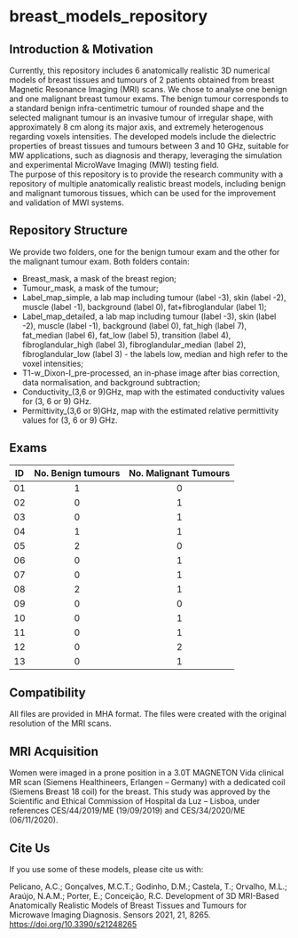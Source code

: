 # breast_models_repository

## Introduction & Motivation ##
Currently, this repository includes 6 anatomically realistic 3D numerical models of breast tissues and tumours of 2 patients obtained from breast Magnetic Resonance Imaging (MRI) scans. We chose to analyse one benign and one malignant breast tumour exams. The benign tumour corresponds to a standard benign infra-centimetric tumour of rounded shape and the selected malignant tumour is an invasive tumour of irregular shape, with approximately 8 cm along its major axis, and extremely heterogenous regarding voxels intensities.
The developed models include the dielectric properties of breast tissues and tumours between 3 and 10 GHz, suitable for MW applications, such as diagnosis and therapy, leveraging the simulation and experimental MicroWave Imaging (MWI) testing field.  
The purpose of this repository is to provide the research community with a repository of multiple anatomically realistic breast models, including benign and malignant tumorous tissues, which can be used for the improvement and validation of MWI systems.

## Repository Structure ##
We provide two folders, one for the benign tumour exam and the other for the malignant tumour exam. Both folders contain:
- Breast_mask, a mask of the breast region;
- Tumour_mask, a mask of the tumour;
- Label_map_simple, a lab map including tumour (label -3), skin (label -2), muscle (label -1), background (label 0), fat+fibroglandular (label 1);
- Label_map_detailed, a lab map including tumour (label -3), skin (label -2), muscle (label -1), background (label 0), fat_high (label 7), fat_median (label 6), fat_low (label 5), transition (label 4), fibroglandular_high (label 3), fibroglandular_median (label 2), fibroglandular_low (label 3) - the labels low, median and high refer to the voxel intensities;
- T1-w_Dixon-I_pre-processed, an in-phase image after bias correction, data normalisation, and background subtraction;
- Conductivity_(3,6 or 9)GHz, map with the estimated conductivity values for (3, 6 or 9) GHz.
- Permittivity_(3,6 or 9)GHz, map with the estimated relative permittivity values for (3, 6 or 9) GHz.

## Exams ##
| ID | No. Benign tumours | No. Malignant Tumours |
|:--:|:------------------:|:---------------------:|
| 01 |         1          |           0           |
| 02 |         0          |           1           |
| 03 |         0          |           1           |
| 04 |         1          |           1           |
| 05 |         2          |           0           |
| 06 |         0          |           1           |
| 07 |         0          |           1           |
| 08 |         2          |           1           |
| 09 |         0          |           0           |
| 10 |         0          |           1           |
| 11 |         0          |           1           |
| 12 |         0          |           2           |
| 13 |         0          |           1           |

## Compatibility ##
All files are provided in MHA format. The files were created with the original resolution of the MRI scans.

## MRI Acquisition ##
Women were imaged in a prone position in a 3.0T MAGNETON Vida clinical MR scan (Siemens Healthineers, Erlangen – Germany) with a dedicated coil (Siemens Breast 18 coil) for the breast. This study was approved by the Scientific and Ethical Commission of Hospital da Luz – Lisboa, under references CES/44/2019/ME (19/09/2019) and CES/34/2020/ME (06/11/2020).

## Cite Us ##
If you use some of these models, please cite us with:

Pelicano, A.C.; Gonçalves, M.C.T.; Godinho, D.M.; Castela, T.; Orvalho, M.L.; Araújo, N.A.M.; Porter, E.; Conceição, R.C. Development of 3D MRI-Based Anatomically Realistic Models of Breast Tissues and Tumours for Microwave Imaging Diagnosis. Sensors 2021, 21, 8265. https://doi.org/10.3390/s21248265
